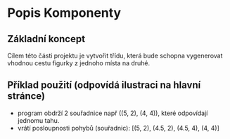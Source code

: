 # Popis Komponenty

## Základní koncept

Cílem této části projektu je vytvořit třídu, která bude schopna vygenerovat vhodnou cestu figurky z jednoho místa na druhé.

## Příklad použití (odpovídá ilustraci na hlavní stránce)
* program obdrží 2 souřadnice např ((5, 2), (4, 4)), které odpovídají jednomu tahu.
* vrátí posloupnosti pohybů (souřadnic): [(5, 2), (4.5, 2), (4.5, 4), (4, 4)]
